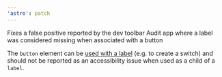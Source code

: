 ```yaml
---
'astro': patch
---
```


Fixes a false positive reported by the dev toolbar Audit app where a label was considered missing when associated with a button

The `button` element can be [used with a label](https://www.w3.org/TR/2011/WD-html5-author-20110809/forms.html#category-label) (e.g. to create a switch) and should not be reported as an accessibility issue when used as a child of a `label`.

